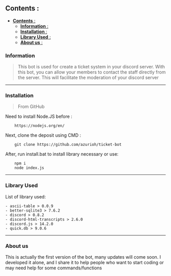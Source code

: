 <!-- -->

## __Contents__ :

- [__Contents__ :](#contents)
  - [__Information__ :](#information)
  - [__Installation__ :](#installation)
  - [__Library Used__ :](#library-used)
  - [__About us__ :](#about-us)


### __Information__

> This bot is used for create a ticket system in your discord server.
With this bot, you can allow your members to contact the staff directly from the server. This will facilitate the moderation of your discord server

***

### __Installation__
> From GitHub
<!-- -->
Need to install Node.JS before :

        https://nodejs.org/en/

Next, clone the deposit using CMD :

        git clone https://github.com/azurioh/ticket-bot

After, run install.bat to install library necessary or use:

        npm i
        node index.js


***

### __Library Used__

List of library used:

    - ascii-table > 0.0.9
    - better-sqlite3 > 7.6.2
    - discord > 0.8.2
    - discord-html-transcripts > 2.6.0
    - discord.js > 14.2.0
    - quick.db > 9.0.6 

***

### __About us__

This is actually the first version of the bot, many updates will come soon.
I developed it alone, and I share it to help people who want to start coding or may need help for some commands/functions